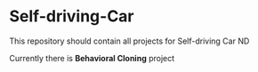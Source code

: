 # Self-driving-Car
This repository should contain all projects for Self-driving Car ND

Currently there is **Behavioral Cloning** project
